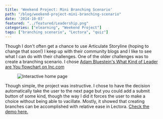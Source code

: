 ```yaml
---
title: 'Weekend Project: Mini Branching Scenario'
path: "/blog/weekend-project-mini-branching-scenario"
date: '2014-10-03'
featured: "../featured/Leadership.png"
categories: ["elearning", "Weekend Project"]
tags: ["branching scenario", "Lectora", "quiz"]
---
```


Though I don't often get a chance to use Articulate Storyline (hoping to change that soon!) I keep up with their community blogs and I like to see what I can do with their challenges. One of the older challenges was to create a branching scenario. I chose [Adam Bluestein's What Kind of Leader are You flowchart on Inc.com](http://www.inc.com/magazine/201310/adam-bluestein/what-kind-of-leader-are-you.html "What Kind of Leader are You?")

<figure>
  <img
    sizes="(max-width: 810px) 100vw, 810px"
    srcset="https://res.cloudinary.com/dhdaswa6t/image/upload/f_auto,q_60,w_203/v1530396697/blog/Leadership.png 203w,
            https://res.cloudinary.com/dhdaswa6t/image/upload/f_auto,q_60,w_405/v1530396697/blog/Leadership.png 405w,
            https://res.cloudinary.com/dhdaswa6t/image/upload/f_auto,q_60,w_810/v1530396697/blog/Leadership.png 810w,
            https://res.cloudinary.com/dhdaswa6t/image/upload/f_auto,q_60,w_1215/v1530396697/blog/Leadership.png 1215w"
    src="https://res.cloudinary.com/dhdaswa6t/image/upload/f_auto,q_60,w_810/v1530396697/blog/Leadership.png"
    alt="Interactive home page" />
</figure>

Though simple, the project was instructive. I chose to have the decision automatically take the user to the next page but you could add a submit button of some kind, though the way I did it forces the user to make a choice without being able to vacillate. Mostly, it showed that creating branches can be accomplished with relative ease in Lectora. [Check the demo here.](/showcase/leadership/index.html "What Kind of Leader are You? (Interactive)")
